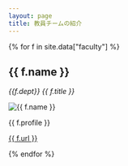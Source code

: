 ```yaml
---
layout: page
title: 教員チームの紹介
---
```


<div class="row">

{% for f in site.data["faculty"] %}
<div class="col-md-12 panel panel-default">
  <div class="panel-body">
  <h2>{{ f.name }}</h2>
  <p><em>{{f.dept}} {{ f.title }}</em></p>
  <img src="/images/faculty/{{ f.photo }}" alt="{{ f.name }}" class="media-object img-circle">
  <p>{{ f.profile }}</p>
  <p><a href="{{ f.url }}">{{ f.url }}</a></p>
  </div>
</div>
{% endfor %}

</div>
